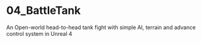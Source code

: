 # 04_BattleTank
An Open-world head-to-head tank fight with simple AI, terrain and advance control system in Unreal 4
